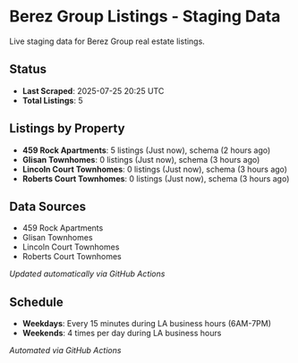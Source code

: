 # Berez Group Listings - Staging Data

Live staging data for Berez Group real estate listings.

## Status

- **Last Scraped**: 2025-07-25 20:25 UTC
- **Total Listings**: 5

## Listings by Property

- **459 Rock Apartments**: 5 listings (Just now), schema (2 hours ago)
- **Glisan Townhomes**: 0 listings (Just now), schema (3 hours ago)
- **Lincoln Court Townhomes**: 0 listings (Just now), schema (3 hours ago)
- **Roberts Court Townhomes**: 0 listings (Just now), schema (3 hours ago)

## Data Sources

- 459 Rock Apartments
- Glisan Townhomes
- Lincoln Court Townhomes
- Roberts Court Townhomes

*Updated automatically via GitHub Actions*

## Schedule

- **Weekdays**: Every 15 minutes during LA business hours (6AM-7PM)
- **Weekends**: 4 times per day during LA business hours

*Automated via GitHub Actions*
